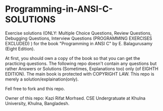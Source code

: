 # Programming-in-ANSI-C-SOLUTIONS
Exercise solutions (ONLY: Multiple Choice Questions, Review Questions, Debugging Questions, Interview Questions (PROGRAMMING EXERCISES EXCLUDED) )  for the book "Programming in ANSI C" by E. Balagurusamy (Eight Edition).

At first, you should own a copy of the book so that you can get the practicing questions. The following repo doesn't contain any questions but rather Answers or Solutions (Sometimes, Explanations too) only (of EIGHTH EDITION). The main book is protected with COPYRIGHT LAW. This repo is merely a solution/explaination(only).

Fell free to fork and this repo.

Owner of this repo: Kazi Rifat Morhsed. CSE Undergratuate at Khulna University, Khulna, Bangladesh.


